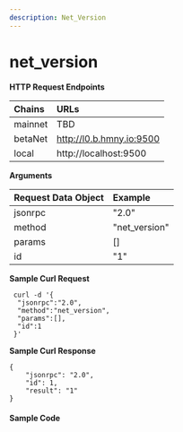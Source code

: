 ```yaml
---
description: Net_Version
---
```


# net\_version

**HTTP Request Endpoints**

| Chains | URLs |
| :--- | :--- |
| mainnet | TBD |
| betaNet | http://l0.b.hmny.io:9500 |
| local | http://localhost:9500 |

**Arguments**

| Request Data Object | Example |
| :--- | :--- |
| jsonrpc | "2.0" |
| method | "net\_version" |
| params | \[\] |
| id | "1" |

**Sample Curl Request**

```text
 curl -d '{
  "jsonrpc":"2.0",
  "method":"net_version",
  "params":[],
  "id":1
 }'
```

**Sample Curl Response**

```text
{
    "jsonrpc": "2.0",
    "id": 1,
    "result": "1"
}
```

#### Sample Code

